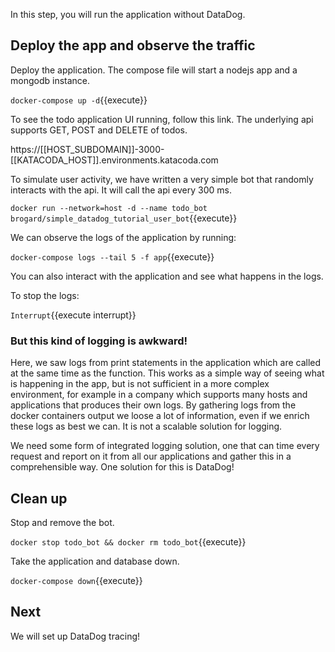 
In this step, you will run the application without DataDog.  

## Deploy the app and observe the traffic

Deploy the application. The compose file will start a nodejs app and a mongodb instance. 

`docker-compose up -d`{{execute}}

To see the todo application UI running, follow this link. The underlying api supports GET, POST and DELETE of todos.

https://[[HOST_SUBDOMAIN]]-3000-[[KATACODA_HOST]].environments.katacoda.com

To simulate user activity, we have written a very simple bot that randomly interacts with the api. It will call the api every 300 ms. 

`docker run --network=host -d --name todo_bot brogard/simple_datadog_tutorial_user_bot`{{execute}}

We can observe the logs of the application by running:

`docker-compose logs --tail 5 -f app`{{execute}}

You can also interact with the application and see what happens in the logs. 

To stop the logs:

`Interrupt`{{execute interrupt}}


### But this kind of logging is awkward!
Here, we saw logs from print statements in the application which are called at the same time as the function.
This works as a simple way of seeing what is happening in the app, but is not sufficient in a more complex environment,
for example in a company which supports many hosts and applications that produces their own logs. By gathering logs 
from the docker containers output we loose a lot of information, even if we enrich these logs as best we can. 
It is not a scalable solution for logging. 

We need some form of integrated logging solution, one that can time every request and report on it from all our applications
and gather this in a comprehensible way. One solution for this is DataDog!

## Clean up

Stop and remove the bot.

`docker stop todo_bot && docker rm todo_bot`{{execute}}

Take the application and database down.

`docker-compose down`{{execute}}

## Next

We will set up DataDog tracing!

